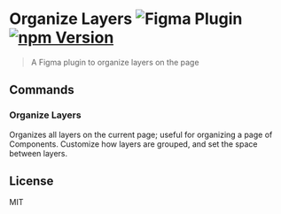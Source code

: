 # Organize Layers ![Figma Plugin](https://img.shields.io/badge/figma-Organize%20Layers-1BC47D.svg) [![npm Version](https://img.shields.io/npm/v/figma-organize-layers.svg)](https://www.npmjs.com/package/figma-organize-layers)

> A Figma plugin to organize layers on the page

## Commands

### Organize Layers

Organizes all layers on the current page; useful for organizing a page of Components. Customize how layers are grouped, and set the space between layers.

## License

MIT
